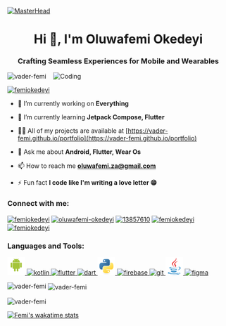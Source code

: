 [![MasterHead](https://repository-images.githubusercontent.com/588181932/e36ec678-7984-4cdd-8e4c-a3932772ff8e)](https://vader-femi.github.io/portfolio)
<h1 align="center">Hi 👋, I'm Oluwafemi Okedeyi</h1>
<h3 align="center">Crafting Seamless Experiences for Mobile and Wearables</h3>
<img align="right" alt="Coding" width="400" src="https://i.pinimg.com/originals/e4/26/70/e426702edf874b181aced1e2fa5c6cde.gif"> 

<p align="left"> <img src="https://komarev.com/ghpvc/?username=vader-femi&label=Profile%20views&color=0e75b6&style=flat" alt="vader-femi" /> </p>

<p align="left"> <a href="https://twitter.com/femiokedeyi" target="blank"><img src="https://img.shields.io/twitter/follow/femiokedeyi?logo=twitter&style=for-the-badge" alt="femiokedeyi" /></a> </p>

- 🔭 I’m currently working on **Everything**

- 🌱 I’m currently learning **Jetpack Compose, Flutter**

- 👨‍💻 All of my projects are available at [https://vader-femi.github.io/portfolio](https://vader-femi.github.io/portfolio)

- 💬 Ask me about **Android, Flutter, Wear Os**

- 📫 How to reach me **oluwafemi.za@gmail.com**

- ⚡ Fun fact **I code like I'm writing a love letter 😁**

<h3 align="left">Connect with me:</h3>
<p align="left">
<a href="https://twitter.com/femiokedeyi" target="blank"><img align="center" src="https://raw.githubusercontent.com/rahuldkjain/github-profile-readme-generator/master/src/images/icons/Social/twitter.svg" alt="femiokedeyi" height="30" width="40" /></a>
<a href="https://linkedin.com/in/oluwafemi-okedeyi" target="blank"><img align="center" src="https://raw.githubusercontent.com/rahuldkjain/github-profile-readme-generator/master/src/images/icons/Social/linked-in-alt.svg" alt="oluwafemi-okedeyi" height="30" width="40" /></a>
<a href="https://stackoverflow.com/users/13857610" target="blank"><img align="center" src="https://raw.githubusercontent.com/rahuldkjain/github-profile-readme-generator/master/src/images/icons/Social/stack-overflow.svg" alt="13857610" height="30" width="40" /></a>
<a href="https://instagram.com/femiokedeyi" target="blank"><img align="center" src="https://raw.githubusercontent.com/rahuldkjain/github-profile-readme-generator/master/src/images/icons/Social/instagram.svg" alt="femiokedeyi" height="30" width="40" /></a>
<a href="https://www.leetcode.com/femiokedeyi" target="blank"><img align="center" src="https://raw.githubusercontent.com/rahuldkjain/github-profile-readme-generator/master/src/images/icons/Social/leet-code.svg" alt="femiokedeyi" height="30" width="40" /></a>
</p>

<h3 align="left">Languages and Tools:</h3>
<p align="left"> <a href="https://developer.android.com" target="_blank" rel="noreferrer"> <img src="https://raw.githubusercontent.com/devicons/devicon/master/icons/android/android-original-wordmark.svg" alt="android" width="40" height="40"/> </a> <a href="https://kotlinlang.org" target="_blank" rel="noreferrer"> <img src="https://www.vectorlogo.zone/logos/kotlinlang/kotlinlang-icon.svg" alt="kotlin" width="40" height="40"/> </a> <a href="https://flutter.dev" target="_blank" rel="noreferrer"> <img src="https://www.vectorlogo.zone/logos/flutterio/flutterio-icon.svg" alt="flutter" width="40" height="40"/> </a> <a href="https://dart.dev" target="_blank" rel="noreferrer"> <img src="https://www.vectorlogo.zone/logos/dartlang/dartlang-icon.svg" alt="dart" width="40" height="40"/> </a> <a href="https://www.python.org" target="_blank" rel="noreferrer"> <img src="https://raw.githubusercontent.com/devicons/devicon/master/icons/python/python-original.svg" alt="python" width="40" height="40"/> </a> <a href="https://firebase.google.com/" target="_blank" rel="noreferrer"> <img src="https://www.vectorlogo.zone/logos/firebase/firebase-icon.svg" alt="firebase" width="40" height="40"/> </a>  <a href="https://git-scm.com/" target="_blank" rel="noreferrer"> <img src="https://www.vectorlogo.zone/logos/git-scm/git-scm-icon.svg" alt="git" width="40" height="40"/> </a> <a href="https://www.java.com" target="_blank" rel="noreferrer"> <img src="https://raw.githubusercontent.com/devicons/devicon/master/icons/java/java-original.svg" alt="java" width="40" height="40"/> </a> <a href="https://www.figma.com/" target="_blank" rel="noreferrer"> <img src="https://www.vectorlogo.zone/logos/figma/figma-icon.svg" alt="figma" width="40" height="40"/> </a> </p>

<p><img align="left" src="https://github-readme-stats.vercel.app/api/top-langs?username=vader-femi&show_icons=true&locale=en&layout=compact" alt="vader-femi" /></p>

<p>&nbsp;<img align="center" src="https://github-readme-stats.vercel.app/api?username=vader-femi&show_icons=true&locale=en" alt="vader-femi" /></p>

<p><img align="center" src="https://github-readme-streak-stats.herokuapp.com/?user=vader-femi&" alt="vader-femi" /></p>

[![Femi's wakatime stats](https://github-readme-stats-wkc5.vercel.app/api/wakatime?username=Vader_Femi&layout=compact)](https://wakatime.com/@Vader_Femi)
